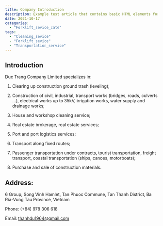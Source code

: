 ```yaml
---
title: Company Introduction
description: Example test article that contains basic HTML elements for text formatting on the Web.
date: 2021-10-17
categories:
  - "Forklift_sevice_cate"
tags:
  - "Cleaning_sevice"
  - "Forklift_sevice"
  - "Transportation_service"
---
```


## Introduction

Duc Trang Company Limited specializes in:

1. Clearing up construction ground trash (leveling);

2. Construction of civil, industrial, transport works (bridges, roads, culverts ...), electrical works up to 35kV, irrigation works, water supply and drainage works;

3. House and workshop cleaning service;

4. Real estate brokerage, real estate services;

5. Port and port logistics services;

6. Transport along fixed routes;

7. Passenger transportation under contracts, tourist transportation, freight transport, coastal transportation (ships, canoes, motorboats);

8. Purchase and sale of construction materials.

## Address: 

6 Group, Song Vinh Hamlet, Tan Phuoc Commune, Tan Thanh District, Ba Ria-Vung Tau Province, Vietnam

Phone: (+84) 978 306 618

Email: thanhdu1964@gmail.com